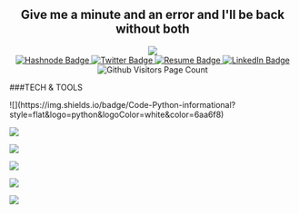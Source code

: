<h2 align="center"> Give me a minute and an error and I'll be back without both</h2>

<div id="top" align="center">
  <img size="small" src="https://media.giphy.com/media/qgQUggAC3Pfv687qPC/giphy.gif" />
</div>
<div align="center">
  <a href="https://hashnode.com/murathe">
    <img src="https://img.shields.io/badge/Hashnode-success?style=for-the-badge&logo=Hashnode&logoColor=white" alt="Hashnode Badge"/>
  </a>
  <a href="https://twitter.com/murathe_a">
    <img src="https://img.shields.io/badge/Twitter-blueviolet?style=for-the-badge&logo=twitter&logoColor=white" alt="Twitter Badge"/>
  </a>
  <a href="https://twitter.com/murathe_a">
    <img src="https://img.shields.io/badge/Resume-yellowgreen?style=for-the-badge&logo=Resume&logoColor=white" alt="Resume Badge"/>
  </a>
  <a href="https://www.linkedin.com/in/isaac-murathe-3182011a5/">
    <img src="https://img.shields.io/badge/LinkedIn-cyan?style=for-the-badge&logo=linkedin&logoColor=white" alt="LinkedIn Badge"/>
  </a>
</div>
<div id="counter" align="center">
  <img src="https://komarev.com/ghpvc/?username=murathe"/ alt="Github Visitors Page Count">
</div>


###TECH & TOOLS
<div>
![](https://img.shields.io/badge/Code-Python-informational?style=flat&logo=python&logoColor=white&color=6aa6f8)

![](https://img.shields.io/badge/Code-JavaScript-informational?style=flat&logo=javascript&logoColor=white&color=6aa6f8)

![](https://img.shields.io/badge/Code-React-informational?style=flat&logo=react&logoColor=white&color=6aa6f8)

![](https://img.shields.io/badge/Tools-PostgreSQL-informational?style=flat&logo=postgresql&logoColor=white&color=6aa6f8)

![](https://img.shields.io/badge/OS-Linux-informational?style=flat&logo=linux&logoColor=white&color=6aa6f8)

![](https://img.shields.io/badge/Editor-VS_Code-informational?style=flat&logo=visual-studio-code&logoColor=white&color=6aa6f8)
</div>

<!--
**Murathe/murathe** is a ✨ _special_ ✨ repository because its `README.md` (this file) appears on your GitHub profile.

Here are some ideas to get you started:

- 🔭 I’m currently working on ...
- 🌱 I’m currently learning ...
- 👯 I’m looking to collaborate on ...
- 🤔 I’m looking for help with ...
- 💬 Ask me about ...
- 📫 How to reach me: ...
- 😄 Pronouns: ...
- ⚡ Fun fact: ...
-->
